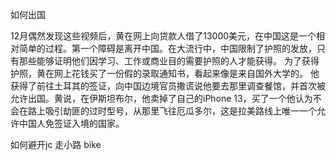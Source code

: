 如何出国


12月偶然发现这些视频后，黄在网上向贷款人借了13000美元，在中国这是一个相对简单的过程。第一个障碍是离开中国。在大流行中，中国限制了护照的发放，只有那些能够证明他们因学习、工作或商业目的需要护照的人才能获得。
为了获得护照，黄在网上花钱买了一份假的录取通知书，看起来像是来自国外大学的。
他获得了前往土耳其的签证，向中国边境官员撒谎说他要去那里调查餐馆，并首次被允许出国。黄说，在伊斯坦布尔，他卖掉了自己的iPhone 13，买了一个他认为不会在路上吸引劫匪的过时型号，从那里飞往厄瓜多尔，这是拉美路线上唯一一个允许中国人免签证入境的国家。


如何避开jc
走小路  bike

 

